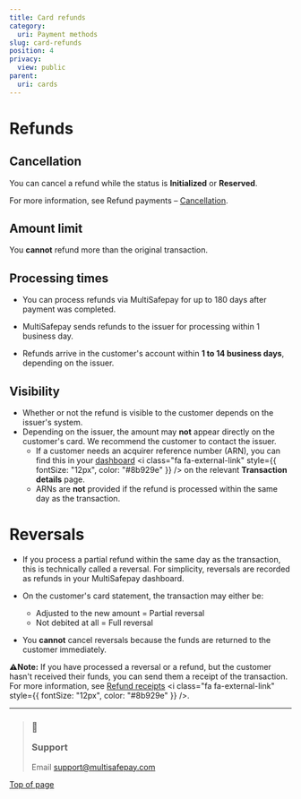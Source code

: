 ```yaml
---
title: Card refunds
category:
  uri: Payment methods
slug: card-refunds
position: 4
privacy:
  view: public
parent:
  uri: cards
---
```

# Refunds

## Cancellation

You can cancel a refund while the status is **Initialized** or **Reserved**.

For more information, see Refund payments – [Cancellation](/docs/refund-payments#cancellation).

## Amount limit

You **cannot** refund more than the original transaction.

## Processing times

* You can process refunds via MultiSafepay for up to 180 days after payment was completed.

* MultiSafepay sends refunds to the <Glossary>issuer</Glossary> for processing within 1 business day.

* Refunds arrive in the customer's account within **1 to 14 business days**, depending on the issuer.

## Visibility

* Whether or not the refund is visible to the customer depends on the issuer's system.
* Depending on the issuer, the amount may **not** appear directly on the customer's card. We recommend the customer to contact the issuer.
  * If a customer needs an acquirer reference number (ARN), you can find this in your <a href="https://merchant.multisafepay.com/" target="_blank">dashboard</a> <i class="fa fa-external-link" style={{ fontSize: "12px", color: "#8b929e" }} /> on the relevant **Transaction details** page.
  * ARNs are **not** provided if the refund is processed within the same day as the transaction.

# Reversals

* If you process a partial refund within the same day as the transaction, this is technically called a <Glossary>reversal</Glossary>. For simplicity, reversals are recorded as refunds in your MultiSafepay dashboard.

* On the customer's card statement, the transaction may either be:
  * Adjusted to the new amount = Partial reversal
  * Not debited at all = Full reversal

* You **cannot** cancel reversals because the funds are returned to the customer immediately.

**⚠️Note:** If you have processed a reversal or a refund, but the customer hasn't received their funds, you can send them a receipt of the transaction. For more information, see <a href="https://docs.multisafepay.com/docs/refund-payments#refund-receipts" target="_blank">Refund receipts</a> <i class="fa fa-external-link" style={{ fontSize: "12px", color: "#8b929e" }} />.

***

<blockquote class="callout callout_info">
    <h3 class="callout-heading false">
        <span class="callout-icon">💬</span>
        <p>Support</p>
    </h3>
    <p>Email <a href="mailto:support@multisafepay.com">support@multisafepay.com</a></p>
</blockquote>

[Top of page](#)
